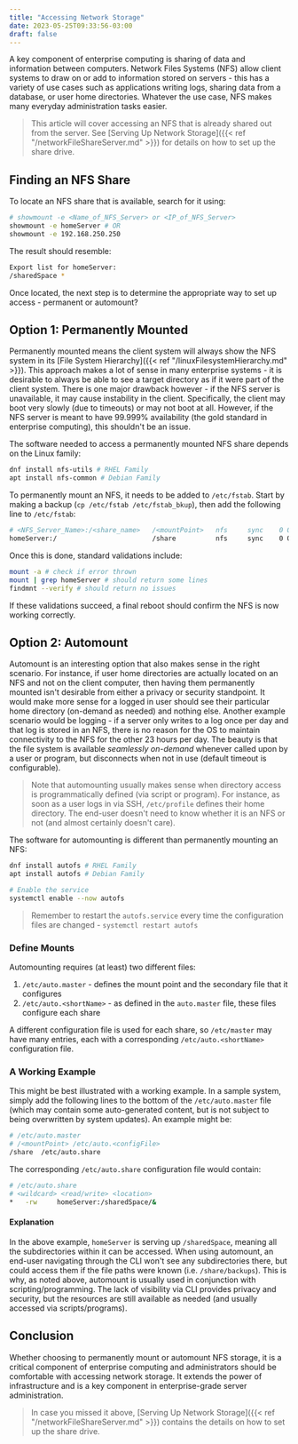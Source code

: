 ```yaml
---
title: "Accessing Network Storage"
date: 2023-05-25T09:33:56-03:00
draft: false
---
```


A key component of enterprise computing is sharing of data and information between computers.  Network Files Systems (NFS) allow client systems to draw on or add to information stored on servers - this has a variety of use cases such as applications writing logs, sharing data from a database, or user home directories.  Whatever the use case, NFS makes many everyday administration tasks easier.

> This article will cover accessing an NFS that is already shared out from the server.  See  [Serving Up Network Storage]({{< ref "/networkFileShareServer.md" >}}) for details on how to set up the share drive.

## Finding an NFS Share

To locate an NFS share that is available, search for it using:
``` bash
# showmount -e <Name_of_NFS_Server> or <IP_of_NFS_Server>
showmount -e homeServer # OR
showmount -e 192.168.250.250
```

The result should resemble:
``` bash
Export list for homeServer:
/sharedSpace *
```

Once located, the next step is to determine the appropriate way to set up access - permanent or automount?

## Option 1: Permanently Mounted
Permanently mounted means the client system will always show the NFS system in its  [File System Hierarchy]({{< ref "/linuxFilesystemHierarchy.md" >}}).  This approach makes a lot of sense in many enterprise systems - it is desirable to always be able to see a target directory as if it were part of the client system.  There is one major drawback however - if the NFS server is unavailable, it may cause instability in the client.  Specifically, the client may boot very slowly (due to timeouts) or may not boot at all.  However, if the NFS server is meant to have 99.999% availability (the gold standard in enterprise computing), this shouldn't be an issue.

The software needed to access a permanently mounted NFS share depends on the Linux family:

``` bash
dnf install nfs-utils # RHEL Family
apt install nfs-common # Debian Family
```

To permanently mount an NFS, it needs to be added to `/etc/fstab`.  Start by making a backup (`cp /etc/fstab /etc/fstab_bkup`), then add the following line to `/etc/fstab`:

``` bash
# <NFS_Server_Name>:/<share_name>   /<mountPoint>   nfs     sync    0 0
homeServer:/                        /share          nfs     sync    0 0
```

Once this is done, standard validations include:
``` bash
mount -a # check if error thrown
mount | grep homeServer # should return some lines
findmnt --verify # should return no issues
```

If these validations succeed, a final reboot should confirm the NFS is now working correctly.

## Option 2: Automount
 
Automount is an interesting option that also makes sense in the right scenario.  For instance, if user home directories are actually located on an NFS and not on the client computer, then having them permanently mounted isn't desirable from either a privacy or security standpoint. It would make more sense for a logged in user should see their particular home directory (on-demand as needed) and nothing else.  Another example scenario would be logging - if a server only writes to a log once per day and that log is stored in an NFS, there is no reason for the OS to maintain connectivity to the NFS for the other 23 hours per day.  The beauty is that the file system is available *seamlessly on-demand* whenever called upon by a user or program, but disconnects  when not in use (default timeout is configurable).  

> Note that automounting usually makes sense when directory access is programmatically defined (via script or program).  For instance, as soon as a user logs in via SSH, `/etc/profile` defines their home directory.  The end-user doesn't need to know whether it is an NFS or not (and almost certainly doesn't care).

The software for automounting is different than permanently mounting an NFS:
``` bash
dnf install autofs # RHEL Family
apt install autofs # Debian Family

# Enable the service
systemctl enable --now autofs
```

> Remember to restart the `autofs.service` every time the configuration files are changed - `systemctl restart autofs`

### Define Mounts

Automounting requires  (at least) two different files:

1. `/etc/auto.master` - defines the mount point and the secondary file that it configures 
2. `/etc/auto.<shortName>` - as defined in the `auto.master` file, these files configure each share

A different configuration file is used for each share, so `/etc/master` may have many entries, each with a corresponding `/etc/auto.<shortName>` configuration file.

### A Working Example
This might be best illustrated with a working example. In a sample system, simply add the following lines to the bottom of the `/etc/auto.master` file (which may contain some auto-generated content, but is not subject to being overwritten by system updates).  An example might be:

``` bash
# /etc/auto.master
# /<mountPoint> /etc/auto.<configFile>
/share  /etc/auto.share
```

The corresponding `/etc/auto.share` configuration file would contain:

``` bash
# /etc/auto.share
# <wildcard> <read/write> <location>
*   -rw     homeServer:/sharedSpace/&
```

#### Explanation
In the above example, `homeServer` is serving up `/sharedSpace`, meaning all the subdirectories within it can be accessed.  When using automount, an end-user navigating through the CLI won't see any subdirectories there, but could access them if the file paths were known (i.e. `/share/backups`).  This is why, as noted above, automount is usually used in conjunction with scripting/programming.  The lack of visibility via CLI provides privacy and security, but the resources are still available as needed (and usually accessed via scripts/programs).

## Conclusion
Whether choosing to permanently mount or automount NFS storage, it is a critical component of enterprise computing and administrators should be comfortable with accessing network storage.  It extends the power of infrastructure and is a key component in enterprise-grade server administration.

> In case you missed it above, [Serving Up Network Storage]({{< ref "/networkFileShareServer.md" >}}) contains the details on how to set up the share drive.

